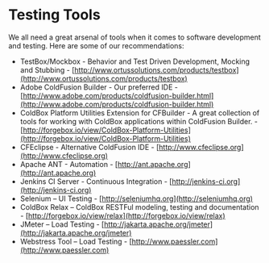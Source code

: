 # Testing Tools

We all need a great arsenal of tools when it comes to software development and testing. Here are some of our recommendations:

* TestBox/Mockbox - Behavior and Test Driven Development, Mocking and Stubbing - [http://www.ortussolutions.com/products/testbox](http://www.ortussolutions.com/products/testbox)
* Adobe ColdFusion Builder - Our preferred IDE - [http://www.adobe.com/products/coldfusion-builder.html](http://www.adobe.com/products/coldfusion-builder.html)
* ColdBox Platform Utilities Extension for CFBuilder - A great collection of tools for working with ColdBox applications within ColdFusion Builder. - [http://forgebox.io/view/ColdBox-Platform-Utilities](http://forgebox.io/view/ColdBox-Platform-Utilities)
* CFEclipse - Alternative ColdFusion IDE - [http://www.cfeclipse.org](http://www.cfeclipse.org)
* Apache ANT - Automation - [http://ant.apache.org](http://ant.apache.org)
* Jenkins CI Server - Continuous Integration - [http://jenkins-ci.org](http://jenkins-ci.org)
* Selenium – UI Testing - [http://seleniumhq.org](http://seleniumhq.org)
* ColdBox Relax – ColdBox RESTFul modeling, testing and documentation - [http://forgebox.io/view/relax](http://forgebox.io/view/relax)
* JMeter – Load Testing - [http://jakarta.apache.org/jmeter](http://jakarta.apache.org/jmeter)
* Webstress Tool – Load Testing - [http://www.paessler.com](http://www.paessler.com)

